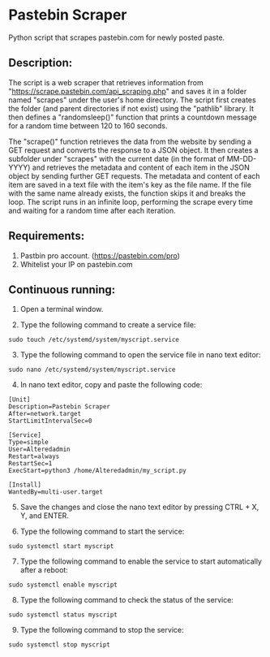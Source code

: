 # Pastebin Scraper

 Python script that scrapes pastebin.com for newly posted paste.

## Description:

The script is a web scraper that retrieves information from "https://scrape.pastebin.com/api_scraping.php" and saves it in a folder named "scrapes" 
under the user's home directory. The script first creates the folder (and parent directories if not exist) using the "pathlib" library. 
It then defines a "randomsleep()" function that prints a countdown message for a random time between 120 to 160 seconds.

The "scrape()" function retrieves the data from the website by sending a GET request and converts the response to a JSON object. 
It then creates a subfolder under "scrapes" with the current date (in the format of MM-DD-YYYY) and retrieves the metadata and content of each item 
in the JSON object by sending further GET requests. The metadata and content of each item are saved in a text file with the item's key as the file name. 
If the file with the same name already exists, the function skips it and breaks the loop. The script runs in an infinite loop, performing the scrape 
every time and waiting for a random time after each iteration.

## Requirements:

1. Pastbin pro account. (https://pastebin.com/pro)
2. Whitelist your IP on pastebin.com

## Continuous running:

1. Open a terminal window.

2. Type the following command to create a service file:

```
sudo touch /etc/systemd/system/myscript.service
```

3. Type the following command to open the service file in nano text editor:

```
sudo nano /etc/systemd/system/myscript.service
```

4. In nano text editor, copy and paste the following code:

```
[Unit]
Description=Pastebin Scraper
After=network.target
StartLimitIntervalSec=0

[Service]
Type=simple
User=Alteredadmin
Restart=always
RestartSec=1
ExecStart=python3 /home/Alteredadmin/my_script.py

[Install]
WantedBy=multi-user.target

```

5. Save the changes and close the nano text editor by pressing CTRL + X, Y, and ENTER.

6. Type the following command to start the service:


```
sudo systemctl start myscript
```

7. Type the following command to enable the service to start automatically after a reboot:


```
sudo systemctl enable myscript

```

8. Type the following command to check the status of the service:

```
sudo systemctl status myscript

```
9. Type the following command to stop the service:

```
sudo systemctl stop myscript
```
